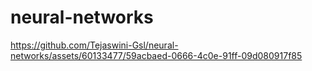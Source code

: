 ﻿# neural-networks


https://github.com/Tejaswini-Gsl/neural-networks/assets/60133477/59acbaed-0666-4c0e-91ff-09d080917f85


